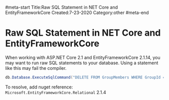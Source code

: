 #meta-start
Title:Raw SQL Statement in NET Core and EntityFrameworkCore
Created:7-23-2020
Category:other
#meta-end
# Raw SQL Statement in NET Core and EntityFrameworkCore
When working with ASP.NET Core 2.1 and EntityFrameworkCore 2.1.14, you may want to run raw SQL
statements to your database. Using a statement like this may fail the compiler.

```cs
db.Database.ExecuteSqlCommand("DELETE FROM GroupMembers WHERE GroupId = @p0", group.Id);
```

To resolve, add nuget reference: `Microsoft.EntityFrameworkCore.Relational` 2.1.4
